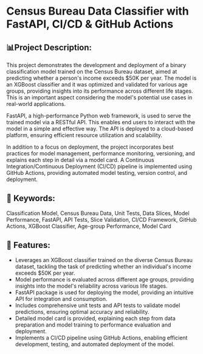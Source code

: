 # Census Bureau Data Classifier with FastAPI, CI/CD & GitHub Actions

## 📊Project Description:
This project demonstrates the development and deployment of a binary classification model trained on the Census Bureau dataset, aimed at predicting whether a person's income exceeds $50K per year. The model is an XGBoost classifier and it was optimized and validated for various age groups, providing insights into its performance across different life stages. This is an important aspect considering the model's potential use cases in real-world applications.

FastAPI, a high-performance Python web framework, is used to serve the trained model via a RESTful API. This enables end users to interact with the model in a simple and effective way. The API is deployed to a cloud-based platform, ensuring efficient resource utilization and scalability.

In addition to a focus on deployment, the project incorporates best practices for model management, performance monitoring, versioning, and explains each step in detail via a model card. A Continuous Integration/Continuous Deployment (CI/CD) pipeline is implemented using GitHub Actions, providing automated model testing, version control, and deployment.

## 🔑 Keywords:
Classification Model, Census Bureau Data, Unit Tests, Data Slices, Model Performance, FastAPI, API Tests, Slice Validation, CI/CD Framework, GitHub Actions, XGBoost Classifier, Age-group Performance, Model Card

## 📝 Features:
- Leverages an XGBoost classifier trained on the diverse Census Bureau dataset, tackling the task of predicting whether an individual's income exceeds $50K per year.
- Model performance is evaluated across different age groups, providing insights into the model's reliability across various life stages.
- FastAPI package is used for deploying the model, providing an intuitive API for integration and consumption.
- Includes comprehensive unit tests and API tests to validate model predictions, ensuring optimal accuracy and reliability.
- Detailed model card is provided, explaining each step from data preparation and model training to performance evaluation and deployment.
- Implements a CI/CD pipeline using GitHub Actions, enabling efficient development, testing, and automated deployment of the model.
